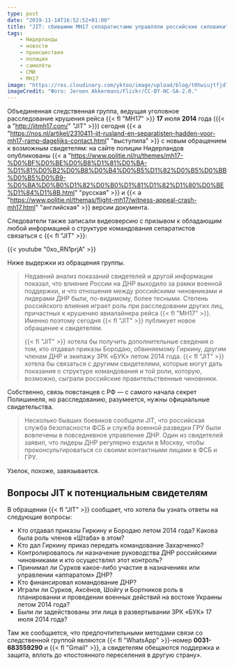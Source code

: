 ```yaml
---
type: post
date: "2019-11-14T16:52:52+01:00"
title: "JIT: сбившими MH17 сепаратистами управляли российские силовики"
tags:
    - Нидерланды
    - новости
    - происшествия
    - полиция
    - самолёты
    - СМИ
    - MH17
image: "https://res.cloudinary.com/yktoo/image/upload/blog/t0hwiujtfjd7agdfqcb8.jpg"
imageCredit: "Фото: Jeroen Akkermans/Flickr/CC-BY-NC-SA-2.0."
---
```


Объединенная следственная группа, ведущая уголовное расследование крушения рейса {{< fl "MH17" >}} **17** июля **2014** года ({{< a "http://jitmh17.com/" "JIT" >}}) сегодня {{< a "https://nos.nl/artikel/2310411-jit-rusland-en-separatisten-hadden-voor-mh17-ramp-dagelijks-contact.html" "выступила" >}} с новым обращением к возможным свидетелям: на сайте полиции Нидерландов опубликованы {{< a "https://www.politie.nl/ru/themes/mh17-%D0%BF%D0%BE%D0%B8%D1%81%D0%BA-%D1%81%D0%B2%D0%B8%D0%B4%D0%B5%D1%82%D0%B5%D0%BB%D0%B5%D0%B9-%D0%BA%D0%B0%D1%82%D0%B0%D1%81%D1%82%D1%80%D0%BE%D1%84%D1%8B.html" "русская" >}} и {{< a "https://www.politie.nl/themas/flight-mh17/witness-appeal-crash-mh17.html" "английская" >}} версии документа.

<!--more-->

Следователи также записали видеоверсию с призывом к обладающим любой информацией о структуре командования сепаратистов связаться с {{< fl "JIT" >}}:

{{< youtube "0xo_RN1prjA" >}}

Ниже выдержки из обращения группы.

> Недавний анализ показаний свидетелей и другой информации показал, что влияние России на ДНР выходило за рамки военной поддержки, и что отношения между российскими чиновниками и лидерами ДНР были, по-видимому, более тесными. Степень российского влияния играет роль при расследовании других лиц, причастных к крушению авиалайнера рейса {{< fl "MH17" >}}. Именно поэтому сегодня {{< fl "JIT" >}} публикует новое обращение к свидетелям.
>
> {{< fl "JIT" >}} хотела бы получить дополнительные сведения о том, кто отдавал приказы Бородаю, обвиняемому Гиркину, другим членам ДНР и экипажу ЗРК «БУК» летом 2014 года. {{< fl "JIT" >}} хотела бы связаться с другими свидетелями, которые могут дать показания о структуре командования и той роли, которую, возможно, сыграли российские правительственные чиновники.

Собственно, связь повстанцев с РФ — с самого начала секрет Полишинеля, но расследованию, разумеется, нужны официальные свидетельства.

> Несколько бывших боевиков сообщили JIT, что российская служба безопасности ФСБ и служба военной разведки ГРУ были вовлечены в повседневное управление ДНР. Один из свидетелей заявил, что лидеры ДНР регулярно ездили в Москву, чтобы проконсультироваться со своими контактными лицами в ФСБ и ГРУ.

Узелок, похоже, завязывается.

## Вопросы JIT к потенциальным свидетелям

В обращении {{< fl "JIT" >}} сообщает, что хотела бы узнать ответы на следующие вопросы:

* Кто отдавал приказы Гиркину и Бородаю летом 2014 года? Какова была роль членов «Штаба» в этом?
* Кто дал Гиркину приказ передать командование Захарченко?
* Контролировалось ли назначение руководства ДНР российскими чиновниками и кто осуществлял этот контроль?
* Принимал ли Сурков какое-либо участие в назначениях или управлении «аппаратом» ДНР?
* Кто финансировал командование ДНР?
* Играли ли Сурков, Аксёнов, Шойгу и Бортников роль в планировании и проведении военных действий на востоке Украины летом 2014 года?
* Были ли задействованы эти лица в развертывании ЗРК «БУК» 17 июля 2014 года?

Там же сообщается, что предпочтительными методами связи со следственной группой являются {{< fl "WhatsApp" >}}-номер **0031-683559290** и {{< fl "Gmail" >}}, а свидетелям обещаются поддержка и защита, вплоть до «постоянного переселения в другую страну».